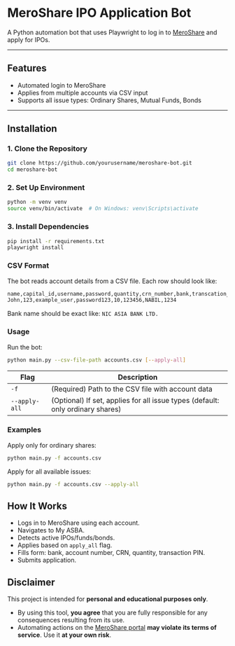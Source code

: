 # MeroShare IPO Application Bot

A Python automation bot that uses Playwright to log in to [MeroShare](https://meroshare.cdsc.com.np) and apply for IPOs.

---

## Features

- Automated login to MeroShare
- Applies from multiple accounts via CSV input
- Supports all issue types: Ordinary Shares, Mutual Funds, Bonds

---

## Installation

### 1. Clone the Repository

```bash
git clone https://github.com/yourusername/meroshare-bot.git
cd meroshare-bot
```

### 2. Set Up Environment
```bash
python -m venv venv
source venv/bin/activate  # On Windows: venv\Scripts\activate
```

### 3. Install Dependencies
```bash
pip install -r requirements.txt
playwright install 
```

### CSV Format
The bot reads account details from a CSV file. Each row should look like:
```bash
name,capital_id,username,password,quantity,crn_number,bank,transcation_pin
John,123,example_user,password123,10,123456,NABIL,1234
```
Bank name should be exact like: `NIC ASIA BANK LTD.`

### Usage
Run the bot:

```bash
python main.py --csv-file-path accounts.csv [--apply-all]
```

| Flag                     | Description                                                                    |
| ------------------------ | ------------------------------------------------------------------------------ |
| `-f`                     | (Required) Path to the CSV file with account data                              |
| `--apply-all`            | (Optional) If set, applies for all issue types (default: only ordinary shares) |

### Examples
Apply only for ordinary shares:
```bash
python main.py -f accounts.csv
```
Apply for all available issues:
```bash
python main.py -f accounts.csv --apply-all
```


## How It Works

- Logs in to MeroShare using each account.
- Navigates to My ASBA.
- Detects active IPOs/funds/bonds.
- Applies based on `apply_all` flag.
- Fills form: bank, account number, CRN, quantity, transaction PIN.
- Submits application.


## Disclaimer

This project is intended for **personal and educational purposes only**.

- By using this tool, **you agree** that you are fully responsible for any consequences resulting from its use.
- Automating actions on the [MeroShare portal](https://meroshare.cdsc.com.np) **may violate its terms of service**. Use it **at your own risk**.
